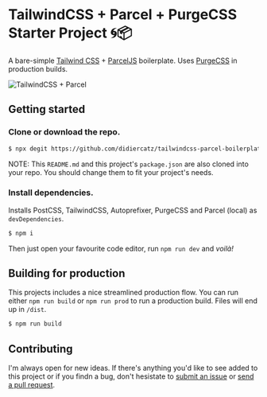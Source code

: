 # TailwindCSS + Parcel + PurgeCSS Starter Project 🌀📦

A bare-simple [Tailwind CSS](https://tailwindcss.com) + [ParcelJS](https://parceljs.org) boilerplate. Uses [PurgeCSS](https://www.purgecss.com/) in production builds.

![TailwindCSS + Parcel](https://huisje83.nl/tw-p.png)

## Getting started

### Clone or download the repo.

```bash
$ npx degit https://github.com/didiercatz/tailwindcss-parcel-boilerplate <your-project-name>
```

NOTE: This `README.md` and this project's `package.json` are also cloned into your repo. You should change them to fit your project's needs.

### Install dependencies.

Installs PostCSS, TailwindCSS, Autoprefixer, PurgeCSS and Parcel (local) as `devDependencies`.

```bash
$ npm i
```

Then just open your favourite code editor, run `npm run dev` and _voilà!_

## Building for production

This projects includes a nice streamlined production flow. You can run either `npm run build` or `npm run prod` to run a production build. Files will end up in `/dist`.

```bash
$ npm run build
```

## Contributing

I'm always open for new ideas. If there's anything you'd like to see added to this project or if you findn a bug, don't hesistate to [submit an issue](https://github.com/didiercatz/tailwindcss-parcel-boilerplate/issues/new) or [send a pull request](https://github.com/didiercatz/tailwindcss-parcel-boilerplate/pull/new/master).
